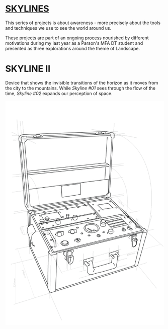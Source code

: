# [SKYLINES](www.patriciogonzalezvivo.com/2014/skylines/)

This series of projects is about awareness - more precisely about the tools and techniques we use to see the world around us.

These projects are part of an ongoing [process](http://www.patriciogonzalezvivo.com/2014/skylines/process.php) nourished by different motivations during my last year as a Parson's MFA DT student and presented as three explorations around the theme of  Landscape.

# SKYLINE II

Device that shows the invisible transitions of the horizon as it moves from the city to the mountains. While _Skyline #01_ sees through the flow of the time, _Skyline #02_ expands our perception of space.

![IMAGE](Design/sk02.png)
